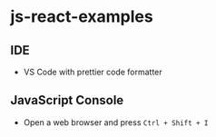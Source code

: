 # js-react-examples

## IDE

- VS Code with prettier code formatter

## JavaScript Console

- Open a web browser and press `Ctrl + Shift + I`
